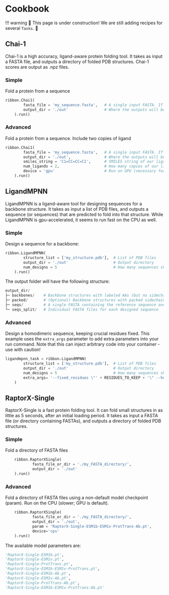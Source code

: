 # Cookbook

!!! warning 
    🚧 This page is under construction! We are still adding recipes for several `Tasks`. 🚧

## Chai-1
Chai-1 is a high accuracy, ligand-aware protein folding tool.
It takes as input a FASTA file, and outputs a directory of folded PDB structures.
Chai-1 scores are output as .npz files.

### Simple
Fold a protein from a sequence
``` python
ribbon.Chai1(
        fasta_file = 'my_sequence.fasta',   # A single input FASTA. If there are multiple sequences, they will be folded in the same structure.
        output_dir = './out'                # Where the outputs will be stored
    ).run()
```

### Advanced
Fold a protein from a sequence. Include two copies of ligand 
``` python
ribbon.Chai1(
        fasta_file = 'my_sequence.fasta',   # A single input FASTA. If there are multiple sequences, they will be folded in the same structure.
        output_dir = './out',               # Where the outputs will be stored
        smiles_string = 'C1=CC=CC=C1',      # SMILES string of our ligand
        num_ligands = 2,                    # How many copies of our ligand?
        device = 'gpu'                      # Run on GPU (necessary for Chai-1)
    ).run()
```

## LigandMPNN
LigandMPNN is a ligand-aware tool for designing sequences for a backbone structure.
It takes as input a list of PDB files, and outputs a sequence (or sequences) that are predicted to fold into that structure.
While LigandMPNN is gpu-accelerated, it seems to run fast on the CPU as well.

### Simple
Design a sequence for a backbone:
``` python
ribbon.LigandMPNN(
        structure_list = ['my_structure.pdb'],  # List of PDB files
        output_dir = './out'                    # Output directory
        num_designs = 5                         # How many sequences should we generate?
    ).run()
```
The output folder will have the following structure:
``` python
output_dir/
├─ backbones/    # Backbone structures with labeled AAs (but no sidechains)
├─ packed/       # (Optional) Backbone structures with packed sidechains
├─ seqs/         # A single FASTA containing the reference sequence and all designed sequences
└─ seqs_split/   # Individual FASTA files for each designed sequence
```

### Advanced
Design a homodimeric sequence, keeping crucial residues fixed.
This example uses the `extra_args` parameter to add extra parameters into your run command.
Note that this can inject arbitrary code into your container - use with caution!
```python
ligandmpnn_task = ribbon.LigandMPNN(
        structure_list = ['my_structure.pdb'],  # List of PDB files
        output_dir = './out'                    # Output directory
        num_designs = 5                         # How many sequences should we generate?
		extra_args= '--fixed_residues \"' + RESIDUES_TO_KEEP + '\" --homo_oligomer 1'	# Make sure to keep my catalytric residues, and make two chains identical.
	)
```

## RaptorX-Single
RaptorX-Single is a fast protein folding tool. It can fold small structures in as little as 5 seconds, after an initial loading period.
It takes as input a FASTA file (or directory containing FASTAs), and outputs a directory of folded PDB structures.

### Simple
Fold a directory of FASTA files
```python
    ribbon.RaptorXSingle(
            fasta_file_or_dir = './my_FASTA_directory/',
            output_dir = './out'
    ).run()
```

### Advanced
Fold a directory of FASTA files using a non-default model checkpoint (param). Run on the CPU (slower; GPU is default).
```python
    ribbon.RaptorXSingle(
            fasta_file_or_dir = './my_FASTA_directory/',
            output_dir = './out',
            param = 'RaptorX-Single-ESM1b-ESM1v-ProtTrans-Ab.pt',
            device='cpu'
    ).run()
```
The available model parameters are:
```python
'RaptorX-Single-ESM1b.pt',
'RaptorX-Single-ESM1v.pt',
'RaptorX-Single-ProtTrans.pt',
'RaptorX-Single-ESM1b-ESM1v-ProtTrans.pt',
'RaptorX-Single-ESM1b-Ab.pt',
'RaptorX-Single-ESM1v-Ab.pt',
'RaptorX-Single-ProtTrans-Ab.pt',
'RaptorX-Single-ESM1b-ESM1v-ProtTrans-Ab.pt'
```







